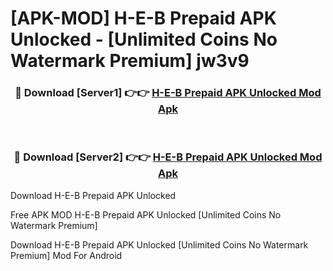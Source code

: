 # [APK-MOD] H-E-B Prepaid APK Unlocked - [Unlimited Coins No Watermark Premium] jw3v9



<div align="center">
<h3>🔴 Download [Server1] 👉👉 <a href="https://momento.my/?title=H-E-B_Prepaid_APK_Unlocked">H-E-B Prepaid APK Unlocked Mod Apk</a></h3><br>

<h3>🔴 Download [Server2] 👉👉 <a href="https://momento.my/?title=H-E-B_Prepaid_APK_Unlocked">H-E-B Prepaid APK Unlocked Mod Apk</a></h3>
</div>



Download H-E-B Prepaid APK Unlocked 

Free APK MOD H-E-B Prepaid APK Unlocked [Unlimited Coins No Watermark Premium]

Download H-E-B Prepaid APK Unlocked [Unlimited Coins No Watermark Premium] Mod For Android
